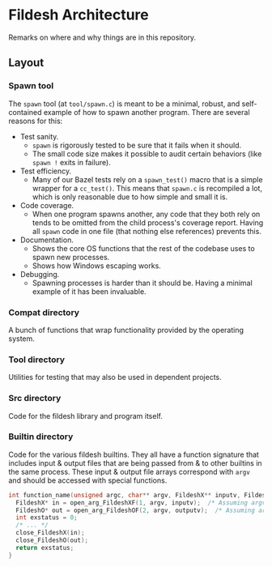 # Fildesh Architecture

Remarks on where and why things are in this repository.

## Layout

### Spawn tool
The `spawn` tool (at `tool/spawn.c`) is meant to be a minimal, robust, and self-contained example of how to spawn another program.
There are several reasons for this:
* Test sanity.
  * `spawn` is rigorously tested to be sure that it fails when it should.
  * The small code size makes it possible to audit certain behaviors (like `spawn !` exits in failure).
* Test efficiency.
  * Many of our Bazel tests rely on a `spawn_test()` macro that is a simple wrapper for a `cc_test()`.
    This means that `spawn.c` is recompiled a lot, which is only reasonable due to how simple and small it is.
* Code coverage.
  * When one program spawns another, any code that they both rely on tends to be omitted from the child process's coverage report.
    Having all `spawn` code in one file (that nothing else references) prevents this.
* Documentation.
  * Shows the core OS functions that the rest of the codebase uses to spawn new processes.
  * Shows how Windows escaping works.
* Debugging.
  * Spawning processes is harder than it should be.
    Having a minimal example of it has been invaluable.

### Compat directory
A bunch of functions that wrap functionality provided by the operating system.

### Tool directory
Utilities for testing that may also be used in dependent projects.

### Src directory
Code for the fildesh library and program itself.

### Builtin directory
Code for the various fildesh builtins.
They all have a function signature that includes input & output files that are being passed from & to other builtins in the same process.
These input & output file arrays correspond with `argv` and should be accessed with special functions.
```c
int function_name(unsigned argc, char** argv, FildeshX** inputv, FildeshO** outputv) {
  FildeshX* in = open_arg_FildeshXF(1, argv, inputv);  /* Assuming argv[1] is an input file.*/
  FildeshO* out = open_arg_FildeshOF(2, argv, outputv);  /* Assuming argv[2] is an output file.*/
  int exstatus = 0;
  /* ... */
  close_FildeshX(in);
  close_FildeshO(out);
  return exstatus;
}
```

